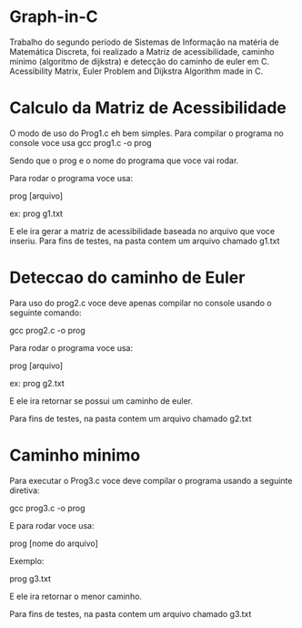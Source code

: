 # Graph-in-C
Trabalho do segundo período de Sistemas de Informação na matéria de Matemática Discreta, foi realizado a Matriz de acessibilidade, caminho minimo (algoritmo de dijkstra) e detecção do caminho de euler em C. Acessibility Matrix, Euler Problem and Dijkstra Algorithm made in C.  
# Calculo da Matriz de Acessibilidade

O modo de uso do Prog1.c eh bem simples. Para compilar o programa no console voce usa gcc prog1.c -o prog 

Sendo que o prog e o nome do programa que voce vai rodar.

Para rodar o programa voce usa:

prog [arquivo]

ex: prog g1.txt

E ele ira gerar a matriz de acessibilidade baseada no arquivo que voce inseriu. Para fins de testes, na pasta contem um arquivo chamado g1.txt


# Deteccao do caminho de Euler
Para uso do prog2.c voce deve apenas compilar no console usando o seguinte comando:

gcc prog2.c -o prog 

Para rodar o programa voce usa:

prog [arquivo] 

ex: prog g2.txt

E ele ira retornar se possui um caminho de euler.

Para fins de testes, na pasta contem um arquivo chamado g2.txt

# Caminho minimo
Para executar o Prog3.c voce deve compilar o programa usando a seguinte diretiva:

gcc prog3.c -o prog

E para rodar voce usa:

prog [nome do arquivo]

Exemplo:

prog g3.txt 

E ele ira retornar o menor caminho.

Para fins de testes, na pasta contem um arquivo chamado g3.txt

